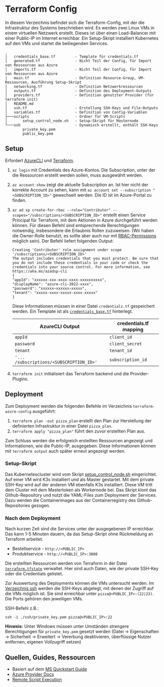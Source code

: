 # Terraform Config

In diesem Verzeichnis befindet sich die Terraform-Config, mit der die Infrastruktur des Systems beschrieben wird. Es werden zwei Linux VMs in einem virtuellen Netzwerk erstellt. Dieses ist über einen Load-Balancer mit einer Public-IP im Internet erreichbar. Ein Setup-Skript installiert Kubernetes auf den VMs und startet die beiliegenden Services.

```console
.
│   credentials_base.tf         - Template für credentials.tf
│   generated.tf                - Nicht Teil der Config, für Import von Ressourcen aus Azure 
│   imports.tf                  - Nicht Teil der Config, für Import von Ressourcen aus Azure 
│   main.tf                     - Definition Resource-Group, VM-Ressourcen, Ausführung Setup-Skript 
│   networking.tf               - Definition Netzwerkressourcen
│   outputs.tf                  - Definition des Deployment-Outputs
│   providers.tf                - Definition genutzter Provider (für terraform init)
│   README.md
│   ssh.tf                      - Erstellung SSH-Keys und File-Outputs
│   variables.tf                - Definition von Config-Variablen
├───scripts                     - Ordner für VM-Scripts
│       setup_control_node.sh   - Setup-Skript für Masternode
└───ssh                         - Dynamisch erstellt, enthält SSH-Keys
        private_key.pem
        public_key.pem
```

## Setup

Erfordert [AzureCLI](https://learn.microsoft.com/de-de/cli/azure/install-azure-cli) und [Terraform](https://developer.hashicorp.com/terraform/install).

1. ``az login`` mit Credentials des Azure-Kontos. Die Subscription, unter der die Ressourcen erstellt werden sollen, muss ausgewählt werden.
2. `az account show` zeigt die aktuelle Subscription an. Ist hier nicht der korrekte Account zu sehen, kann mit `az account set --subscription "<SUBSCRIPTION_ID>"` gewechselt werden. Die ID ist im Azure-Portal zu finden.
3. `az ad sp create-for-rbac --role="Contributor" --scopes="/subscriptions/<SUBSCRIPTION_ID>"` erstellt einen Service Principal für Terraform, mit dem Aktionen in Azure durchgeführt werden können. Für diesen Befehl sind entsprechende Berechtigungen notwendig, insbesondere die Erlaubnis Rollen zuzuweisen. (Wir haben die Owner-Rolle benutzt, es sollte aber auch nur mit [RBAC-Permissions](https://learn.microsoft.com/en-us/azure/role-based-access-control/overview) möglich sein). Der Befehl liefert folgenden Output:

    ```console
    Creating 'Contributor' role assignment under scope '/subscriptions/<SUBSCRIPTION_ID>'
    The output includes credentials that you must protect. Be sure that you do not include these credentials in your code or check the credentials into your source control. For more information, see https://aka.ms/azadsp-cli
    {
    "appId": "xxxxxx-xxx-xxxx-xxxx-xxxxxxxxxx",
    "displayName": "azure-cli-2022-xxxx",
    "password": "xxxxxx~xxxxxx~xxxxx",
    "tenant": "xxxxx-xxxx-xxxxx-xxxx-xxxxx"
    }
    ```

    Diese Informationen müssen in einer Datei ``credentials.tf`` gespeichert werden. Ein Template ist als [`credentials_base.tf`](/terraform-azure-config/credentials_base.tf) hinterlegt.

    |AzureCLI  Output|credentials.tf mapping|
    |---|---|
    |``appId``|``client_id``|
    |``password``|``client_secret``|
    |``tenant``|``tenant_id``|
    |``'... /subscriptions/<SUBSCRIPTION_ID>'``|``subscription_id``|

4. ``terraform init`` initialisiert das Terraform backend und die Provider-Plugins.

## Deployment

Zum Deployment werden die folgenden Befehle im Verzeichnis `terraform-azure-config` ausgeführt:

1. ``terraform plan -out pizza_plan`` erstellt den Plan zur Herstellung der definierten Infrastruktur in einer Datei `pizza_plan`.
2. ``terraform apply "pizza_plan"`` führt den zuvor erstellten Plan aus.

Zum Schluss werden die erfolgreich erstellten Ressourcen angezeigt und Informationen, wie die Public-IP, ausgegeben. Diese Informationen können mit `terraform output` auch später erneut angezeigt werden.

### Setup-Skript

Das Kubernetescluster wird vom Skript [setup_control_node.sh](/terraform-azure-config/scripts/setup_control_node.sh) eingerichtet. Auf einer VM wird K3s installiert und als Master gestartet. Mit dem private SSH-Key wird auf der anderen VM ebenfalls K3s installiert. Diese VM tritt dem Cluster mit dem Mastertoken als Workernode bei. Das Skript klont das Github-Repository und nutzt die YAML-Files zum Deployment der Services. Dazu werden die Containerimages aus der Containerregistry des Github-Repositories gezogen.

### Nach dem Deployment

Nach kurzen Zeit sind die Services unter der ausgegebenen IP erreichbar. Das kann 1-5 Minuten dauern, da das Setup-Skript ohne Rückmeldung an Terraform arbeitet.

- Bestellservice - `http://<PUBLIC_IP>`
- Produktservice - `http://<PUBLIC_IP>:3000`

Die erstellten Ressourcen werden von Terraform in der Datei [``terraform.tfstate``](/terraform-azure-config/terraform.tfstate) verwaltet. Hier sind auch Daten, wie der private SSH-Key oder die Credentials gelistet.

Zur Auswertung des Deployments können die VMs untersucht werden. Im [Verzeichnis ssh](/terraform-azure-config/ssh) werden die SSH-Keys abgelegt, mit denen der Zugriff auf die VMs möglich ist. Sie sind erreichbar unter ``pizza@<PUBLIC_IP>:(22|23)``. Die Ports gehören den jeweiligen VMs.

SSH-Befehl z.B.:

`ssh -i ./ssh/private_key.pem pizza@<PUBLIC_IP>:22`

**Hinweis**: Unter Windows müssen unter Umständen strengere Berechtigungen für ``private_key.pem`` gesetzt werden (Datei -> Eigenschaften -> Sicherheit -> Erweitert -> Vererbung deaktivieren, überflüssige Nutzer entfernen, eigenen Vollzugriff setzen)

## Quellen, Guides, Ressourcen

- Basiert auf dem [MS Quickstart Guide](https://learn.microsoft.com/en-us/azure/virtual-machines/linux/quick-cluster-create-terraform?tabs=azure-cli)
- [Azure Provider Docs](https://registry.terraform.io/providers/hashicorp/azurerm/latest/docs)
- [Remote Script Execution](https://stackoverflow.com/questions/54088476/terraform-azurerm-virtual-machine-extension/58776277#58776277)
